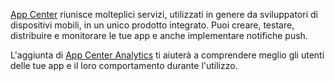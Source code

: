 ﻿[App Center](https://appcenter.ms/) riunisce molteplici servizi, utilizzati in genere da sviluppatori di dispositivi mobili, in un unico prodotto integrato. Puoi creare, testare, distribuire e monitorare le tue app e anche implementare notifiche push.

L'aggiunta di [App Center Analytics](https://docs.microsoft.com/en-us/appcenter/analytics/) ti aiuterà a comprendere meglio gli utenti delle tue app e il loro comportamento durante l'utilizzo.

